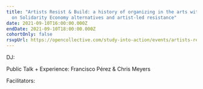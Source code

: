 ```yaml
---
title: "Artists Resist & Build: a history of organizing in the arts with a focus
  on Solidarity Economy alternatives and artist-led resistance"
date: 2021-09-10T16:00:00.000Z
endDate: 2021-09-10T18:00:00.000Z
cohortOnly: false
rsvpUrl: https://opencollective.com/study-into-action/events/artists-resist-and-build-8f201d05
---
```


DJ:

Public Talk + Experience: Francisco Pérez & Chris Meyers

Facilitators:
